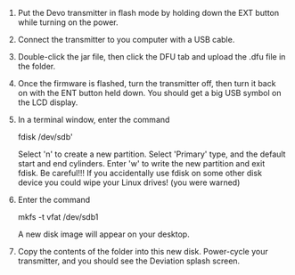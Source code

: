 <ol>
<p><li> Put the Devo transmitter in flash mode by holding down the EXT button while turning on the power.

<p><li> Connect the transmitter to you computer with a USB cable.

<p><li> Double-click the jar file, then click the DFU tab and upload the .dfu file in the folder. 

<p><li> Once the firmware is flashed, turn the transmitter off, then turn it back on with the ENT button held down.
You should get a big USB symbol on the LCD display.

<p><li> In a terminal window, enter the command

  fdisk /dev/sdb' 

Select 'n' to create a new partition. Select 'Primary' type, and the default start and end cylinders. Enter 'w' to write the new partition and exit fdisk. Be careful!!! If you accidentally use fdisk on some other disk device you could wipe your Linux drives! (you were warned)

<p><li> Enter the command 

  mkfs -t vfat /dev/sdb1

A new disk image will appear on your desktop.

<p><li> Copy the contents of the folder into this new disk.  Power-cycle your transmitter, and you should see the Deviation splash screen.
</ol>
